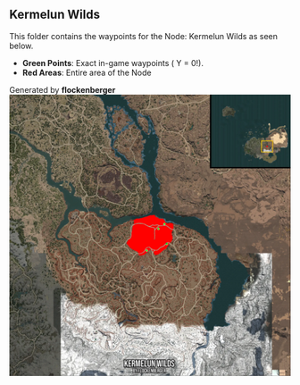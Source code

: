 ## Kermelun Wilds
This folder contains the waypoints for the Node: Kermelun Wilds as seen below.

- **Green Points**: Exact in-game waypoints ( Y = 0!).
- **Red Areas**: Entire area of the Node

Generated by **flockenberger**
![by_flockenberger](./Preview.webp)